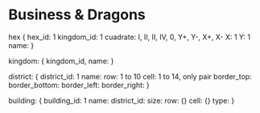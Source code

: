 # Business & Dragons

hex {
  hex_id: 1
  kingdom_id: 1
  cuadrate: I, II, II, IV, 0, Y+, Y-, X+, X- 
  X: 1
  Y: 1
  name:
}

kingdom: {
  kingdom_id,
  name:
}

district: {
  district_id: 1
  name:
  row: 1 to 10
  cell: 1 to 14, only pair
  border_top:
  border_bottom:
  border_left:
  border_right:
}

building: {
  building_id: 1
  name:
  district_id:
  size:
  row: {}
  cell: {}
  type:
}
